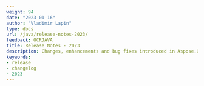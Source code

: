 ```yaml
---
weight: 94
date: "2023-01-16"
author: "Vladimir Lapin"
type: docs
url: /java/release-notes-2023/
feedback: OCRJAVA
title: Release Notes - 2023
description: Changes, enhancements and bug fixes introduced in Aspose.OCR for Java releases in 2023.
keywords:
- release
- changelog
- 2023
---
```

